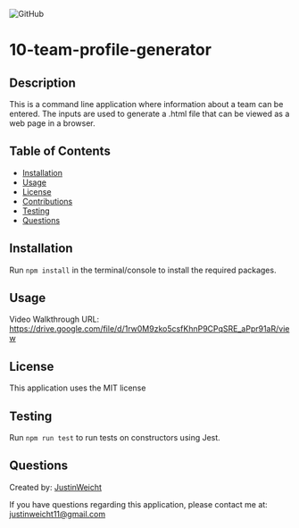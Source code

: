 
  ![GitHub](https://img.shields.io/github/license/JustinWeicht/10-team-profile-generator)

  # 10-team-profile-generator

  ## Description
  This is a command line application where information about a team can be entered. The inputs are used to generate a .html file that can be viewed as a web page in a browser.

  ## Table of Contents
  * [Installation](#installation)
  * [Usage](#usage)
  * [License](#license)
  * [Contributions](#contributions)
  * [Testing](#testing)
  * [Questions](#questions)

  ## Installation 
  Run `npm install` in the terminal/console to install the required packages.

  ## Usage
  Video Walkthrough URL: https://drive.google.com/file/d/1rw0M9zko5csfKhnP9CPqSRE_aPpr91aR/view

  ## License
  This application uses the MIT license
  
  ## Testing
  Run `npm run test` to run tests on constructors using Jest.

  ## Questions
  Created by: [JustinWeicht](https://github.com/JustinWeicht)
  
  If you have questions regarding this application, please contact me at: [justinweicht11@gmail.com](justinweicht11@gmail.com)